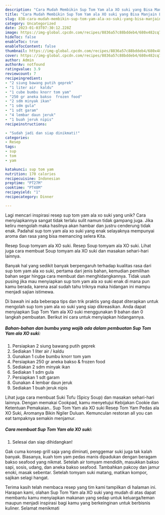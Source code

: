 ```yaml
---
description: "Cara Mudah Membikin Sup Tom Yam ala XO suki yang Bisa Manjain Lidah"
title: "Cara Mudah Membikin Sup Tom Yam ala XO suki yang Bisa Manjain Lidah"
slug: 838-cara-mudah-membikin-sup-tom-yam-ala-xo-suki-yang-bisa-manjain-lidah
category: Uncategorized
date: 2023-01-03T07:30:12.228Z
image: https://img-global.cpcdn.com/recipes/8836a57c88bddeb4/680x482cq70/sup-tom-yam-ala-xo-suki-foto-resep-utama.jpg
hideToc: false
enableToc: true
enableTocContent: false
thumbnail: https://img-global.cpcdn.com/recipes/8836a57c88bddeb4/680x482cq70/sup-tom-yam-ala-xo-suki-foto-resep-utama.jpg
cover: https://img-global.cpcdn.com/recipes/8836a57c88bddeb4/680x482cq70/sup-tom-yam-ala-xo-suki-foto-resep-utama.jpg
author: Admin
authorAv: notfound
ratingvalue: 3.9
reviewcount: 7
recipeingredient:
- "2 siung bawang putih geprek"
- "1 liter air  kaldu"
- "1 cube bumbu knorr tom yam"
- "250 gr aneka bakso  frozen food"
- "2 sdm minyak ikan"
- "1 sdm gula"
- "1 sdt garam"
- "4 lembar daun jeruk"
- "1 buah jeruk nipis"
recipeinstructions:

- "Sudah jadi dan siap dinikmati!"
categories:
- Resep
tags:
- sup
- tom
- yam

katakunci: sup tom yam 
nutrition: 170 calories
recipecuisine: Indonesian
preptime: "PT27M"
cooktime: "PT48M"
recipeyield: "1"
recipecategory: Dinner

---
```





Lagi mencari inspirasi resep sup tom yam ala xo suki yang unik? Cara menyiapkannya sangat tidak terlalu sulit namun tidak gampang juga. Jika keliru mengolah maka hasilnya akan hambar dan justru cenderung tidak enak. Padahal sup tom yam ala xo suki yang enak selayaknya mempunyai aroma dan rasa yang bisa memancing selera Kita.





Resep Soup tomyam ala XO suki. Resep Soup tomyam ala XO suki. Lihat juga cara membuat Soup tomyam ala XO suki dan masakan sehari-hari lainnya.

Banyak hal yang sedikit banyak berpengaruh terhadap kualitas rasa dari sup tom yam ala xo suki, pertama dari jenis bahan, kemudian pemilihan bahan segar hingga cara membuat dan menghidangkannya. Tidak usah pusing jika mau menyiapkan sup tom yam ala xo suki enak di mana pun kamu berada, karena asal sudah tahu triknya maka hidangan ini mampu menjadi sajian istimewa.






Di bawah ini ada beberapa tips dan trik praktis yang dapat diterapkan untuk mengolah sup tom yam ala xo suki yang siap dikreasikan. Anda dapat menyiapkan Sup Tom Yam ala XO suki menggunakan 9 bahan dan 0 langkah pembuatan. Berikut ini cara untuk menyiapkan hidangannya.

<!--inarticleads1-->

##### Bahan-bahan dan bumbu yang wajib ada dalam pembuatan Sup Tom Yam ala XO suki:

1. Persiapkan 2 siung bawang putih geprek
1. Sediakan 1 liter air / kaldu
1. Gunakan 1 cube bumbu knorr tom yam
1. Persiapkan 250 gr aneka bakso &amp; frozen food
1. Sediakan 2 sdm minyak ikan
1. Sediakan 1 sdm gula
1. Persiapkan 1 sdt garam
1. Gunakan 4 lembar daun jeruk
1. Sediakan 1 buah jeruk nipis


Lihat juga cara membuat Suki Tofu (Spicy Soup) dan masakan sehari-hari lainnya. Dengan memakai Cookpad, kamu menyetujui Kebijakan Cookie dan Ketentuan Pemakaian.. Sup Tom Yam ala XO suki Resep Tom Yam Pedas ala XO Suki, Aromanya Bikin Ngiler Duluan. Kemunculan restoran all you can eat tampaknya semakin menjamur. 

<!--inarticleads2-->

##### Cara membuat Sup Tom Yam ala XO suki:


1. Selesai dan siap dihidangkan!

Gak cuma konsep grill saja yang diminati, penggemar suki juga tak kalah banyak. Biasanya, kuah tom yam pedas manis dipadukan dengan beragam bakso seafood yang nikmat. Setelah air tomyam mendidih, masukkan bakso sapi, sosis, udang, dan aneka bakso seafood. Tambahkan pakcoy dan jamur enoki, masak sebentar. Setelah tomyam suki matang, matikan kompor, sajikan selagi hangat. 

Terima kasih telah membaca resep yang tim kami tampilkan di halaman ini. Harapan kami, olahan Sup Tom Yam ala XO suki yang mudah di atas dapat membantu kamu menyiapkan makanan yang sedap untuk keluarga/teman maupun menjadi inspirasi bagi kamu yang berkeinginan untuk berbisnis kuliner. Selamat menikmati
